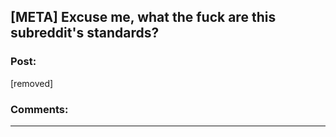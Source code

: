 ## [META] Excuse me, what the fuck are this subreddit's standards?

### Post:

[removed]

### Comments:

---

